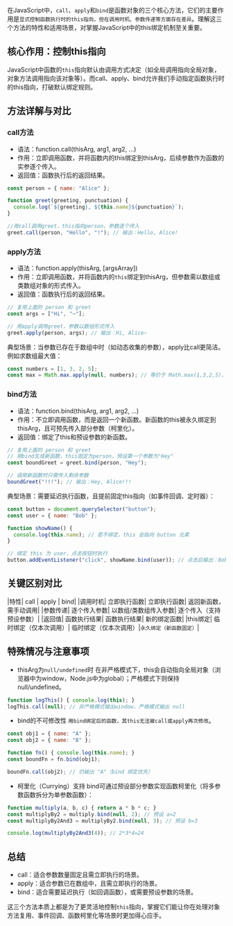 在JavaScript中，`call`、`apply`和`bind`是函数对象的三个核心方法，它们的主要作用是`显式控制函数执行时的this指向，但在调用时机、参数传递等方面存在差异`。理解这三个方法的特性和适用场景，对掌握JavaScript中的this绑定机制至关重要。

## 核心作用：控制this指向
JavaScript中函数的`this`指向默认由调用方式决定（如全局调用指向全局对象，对象方法调用指向该对象等）。而call、apply、bind允许我们手动指定函数执行时的this指向，打破默认绑定规则。

## 方法详解与对比
### call方法
* 语法：function.call(thisArg, arg1, arg2, ...)
* 作用：立即调用函数，并将函数内的this绑定到thisArg，后续参数作为函数的实参逐个传入。
* 返回值：函数执行后的返回结果。

```js
const person = { name: "Alice" };

function greet(greeting, punctuation) {
  console.log(`${greeting}, ${this.name}${punctuation}`);
}

//用call调用greet，this指向person，参数逐个传入
greet.call(person, "Hello", "!"); // 输出：Hello, Alice!
```

### apply方法
* 语法：function.apply(thisArg, [argsArray])
* 作用：立即调用函数，并将函数内的`this`绑定到thisArg，但参数需以数组或类数组对象的形式传入。
* 返回值：函数执行后的返回结果。

```js
// 复用上面的 person 和 greet
const args = ["Hi", "~"];

// 用apply调用greet，参数以数组形式传入
greet.apply(person, args); // 输出：Hi, Alice~
```

典型场景：当参数已存在于数组中时（如动态收集的参数），apply比call更简洁。例如求数组最大值：

```js
const numbers = [1, 3, 2, 5];
const max = Math.max.apply(null, numbers); // 等价于 Math.max(1,3,2,5)，结果为 5
```

### bind方法
* 语法：function.bind(thisArg, arg1, arg2, ...)
* 作用：不立即调用函数，而是返回一个新函数。新函数的this被永久绑定到thisArg，且可预先传入部分参数（柯里化）。
* 返回值：绑定了this和预设参数的新函数。

```js
// 复用上面的 person 和 greet
// 用bind生成新函数，this固定为person，预设第一个参数为"Hey"
const boundGreet = greet.bind(person, "Hey");

// 调用新函数时只需传入剩余参数
boundGreet("!!!"); // 输出：Hey, Alice!!!
```

典型场景：需要延迟执行函数，且提前固定this指向（如事件回调、定时器）：

```js
const button = document.querySelector("button");
const user = { name: "Bob" };

function showName() {
  console.log(this.name); // 若不绑定，this 会指向 button 元素
}

// 绑定 this 为 user，点击按钮时执行
button.addEventListener("click", showName.bind(user)); // 点击后输出：Bob
```

## 关键区别对比

|特性| call | apply | bind|
|调用时机| 立即执行函数| 立即执行函数| 返回新函数，需手动调用|
|参数传递| 逐个传入参数| 以数组/类数组传入参数| 逐个传入（支持预设参数）|
|返回值| 函数执行结果| 函数执行结果| 新的绑定函数|
|this绑定| 临时绑定（仅本次调用）| 临时绑定（仅本次调用）|`永久绑定（新函数固定）`|

## 特殊情况与注意事项
+  thisArg为`null/undefined`时
在非严格模式下，this会自动指向全局对象（浏览器中为window，Node.js中为global）；严格模式下则保持null/undefined。

```js
function logThis() { console.log(this); }
logThis.call(null); // 非严格模式输出window，严格模式输出 null
```

+ bind的不可修改性
`用bind绑定后的函数，其this无法被call或apply再次修改`。

```js
const obj1 = { name: "A" };
const obj2 = { name: "B" };

function fn() { console.log(this.name); }
const boundFn = fn.bind(obj1);

boundFn.call(obj2); // 仍输出 "A"（bind 绑定优先）
```

+ 柯里化（Currying）支持
bind可通过预设部分参数实现函数柯里化（将多参数函数拆分为单参数函数）：

```js
function multiply(a, b, c) { return a * b * c; }
const multiplyBy2 = multiply.bind(null, 2); // 预设 a=2
const multiplyBy2And3 = multiplyBy2.bind(null, 3); // 预设 b=3

console.log(multiplyBy2And3(4)); // 2*3*4=24
```

## 总结
* call：适合参数数量固定且需立即执行的场景。
* apply：适合参数已在数组中，且需立即执行的场景。
* bind：适合需要延迟执行（如回调函数），或需要预设参数的场景。

这三个方法本质上都是为了更灵活地控制`this`指向，掌握它们能让你在处理对象方法复用、事件回调、函数柯里化等场景时更加得心应手。